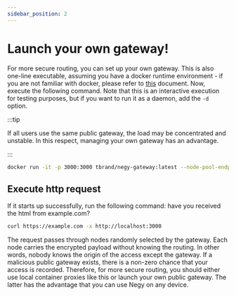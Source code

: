 ```yaml
---
sidebar_position: 2
---
```


# Launch your own gateway!

For more secure routing, you can set up your own gateway. This is also one-line executable, assuming you have a docker runtime environment - if you are not familiar with docker, please refer to [this](https://docs.docker.com/get-started/) document. Now, execute the following command. Note that this is an interactive execution for testing purposes, but if you want to run it as a daemon, add the `-d` option.

:::tip

If all users use the same public gateway, the load may be concentrated and unstable. In this respect, managing your own gateway has an advantage.

:::

```bash
docker run -it -p 3000:3000 tbrand/negy-gateway:latest --node-pool-endpoint https://pool.negy.io
```

## Execute http request

If it starts up successfully, run the following command: have you received the html from example.com?

```bash
curl https://example.com -x http://localhost:3000
```

The request passes through nodes randomly selected by the gateway. Each node carries the encrypted payload without knowing the routing. In other words, nobody knows the origin of the access except the gateway. If a malicious public gateway exists, there is a non-zero chance that your access is recorded. Therefore, for more secure routing, you should either use local container proxies like this or launch your own public gateway. The latter has the advantage that you can use Negy on any device.
